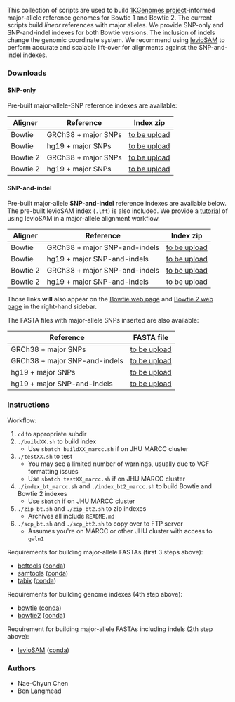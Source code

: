 This collection of scripts are used to build [1KGenomes project](http://www.internationalgenome.org)-informed major-allele reference genomes for Bowtie 1 and Bowtie 2.  The current scripts build *linear* references with major alleles. We provide SNP-only and SNP-and-indel indexes for both Bowtie versions. The inclusion of indels change the genomic coordinate system. We recommend using [levioSAM](https://github.com/alshai/levioSAM) to perform accurate and scalable lift-over for alignments against the SNP-and-indel indexes.

### Downloads

#### SNP-only 
Pre-built major-allele-SNP reference indexes are available:

| Aligner  | Reference                     | Index zip                                                            |
|----------|-------------------------------|----------------------------------------------------------------------|
| Bowtie   | GRCh38 + major SNPs           | [to be upload]()  |
| Bowtie   | hg19 + major SNPs             | [to be upload]()  |
| Bowtie 2 | GRCh38 + major SNPs           | [to be upload]()  |
| Bowtie 2 | hg19 + major SNPs             | [to be upload]()  |

#### SNP-and-indel

Pre-built major-allele **SNP-and-indel** reference indexes are available below.
The pre-built levioSAM index (`.lft`) is also included.
We provide a [tutorial](https://github.com/alshai/levioSAM/wiki/Alignment-with-variant-aware-reference-genomes) of using levioSAM in a major-allele alignment workflow.

| Aligner  | Reference                     | Index zip                                                            |
|----------|-------------------------------|----------------------------------------------------------------------|
| Bowtie   | GRCh38 + major SNP-and-indels | [to be upload]()  |
| Bowtie   | hg19 + major SNP-and-indels   | [to be upload]()  |
| Bowtie 2 | GRCh38 + major SNP-and-indels | [to be upload]()  |
| Bowtie 2 | hg19 + major SNP-and-indels   | [to be upload]()  |

Those links **will** also appear on the [Bowtie web page](http://bowtie-bio.sourceforge.net) and [Bowtie 2 web page](http://bowtie-bio.sourceforge.net/bowtie2) in the right-hand sidebar.

The FASTA files with major-allele SNPs inserted are also available:

| Reference                     | FASTA file                                                        |
|-------------------------------|-------------------------------------------------------------------|
| GRCh38 + major SNPs           | [to be upload]() |
| GRCh38 + major SNP-and-indels | [to be upload]() |
| hg19 + major SNPs             | [to be upload]() |
| hg19 + major SNP-and-indels   | [to be upload]() |

### Instructions

Workflow:

1. `cd` to appropriate subdir
2. `./buildXX.sh` to build index
    * Use `sbatch buildXX_marcc.sh` if on JHU MARCC cluster
3. `./testXX.sh` to test
    * You may see a limited number of warnings, usually due to VCF formatting issues
    * Use `sbatch testXX_marcc.sh` if on JHU MARCC cluster
4. `./index_bt_marcc.sh` and `./index_bt2_marcc.sh` to build Bowtie and Bowtie 2 indexes
    * Use `sbatch` if on JHU MARCC cluster
5. `./zip_bt.sh` and `./zip_bt2.sh` to zip indexes
    * Archives all include `README.md`
6. `./scp_bt.sh` and `./scp_bt2.sh` to copy over to FTP server
    * Assumes you're on MARCC or other JHU cluster with access to `gwln1`

Requirements for building major-allele FASTAs (first 3 steps above):

* [bcftools](https://samtools.github.io/bcftools/) ([conda](https://anaconda.org/bioconda/bcftools))
* [samtools](https://samtools.github.io) ([conda](https://anaconda.org/bioconda/samtools))
* [tabix](http://www.htslib.org/doc/tabix.html) ([conda](https://anaconda.org/bioconda/tabix))

Requirements for building genome indexes (4th step above):

* [bowtie](http://bowtie-bio.sourceforge.net) ([conda](https://anaconda.org/bioconda/bowtie))
* [bowtie2](http://bowtie-bio.sourceforge.net/bowtie2) ([conda](https://anaconda.org/bioconda/bowtie2))

Requirement for building major-allele FASTAs including indels (2th step above):
* [levioSAM](https://github.com/alshai/levioSAM) ([conda](https://anaconda.org/bioconda/leviosam))

### Authors

* Nae-Chyun Chen
* Ben Langmead

